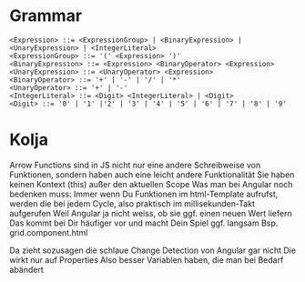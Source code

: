 # Grammar

    <Expression> ::= <ExpressionGroup> | <BinaryExpression> | <UnaryExpression> | <IntegerLiteral>
    <ExpressionGroup> ::= '(' <Expression> ')'
    <BinaryExpression> ::= <Expression> <BinaryOperator> <Expression>
    <UnaryExpression> ::= <UnaryOperator> <Expression>
    <BinaryOperator> ::= '+' | '-' | '/' | '*'
    <UnaryOperator> ::= '+' | '-'
    <IntegerLiteral> ::= <Digit> <IntegerLiteral> | <Digit>
    <Digit> ::= '0' | '1' |'2' | '3' | '4' | '5' | '6' | '7' | '8' | '9'


# Kolja

  Arrow Functions sind in JS nicht nur eine andere Schreibweise von Funktionen, sondern haben auch eine leicht andere Funktionalität
  Sie haben keinen Kontext (this) außer den aktuellen Scope
  Was man bei Angular noch bedenken muss: Immer wenn Du Funktionen im html-Template aufrufst, werden die bei jedem Cycle, also praktisch im millisekunden-Takt aufgerufen
  Weil Angular ja nicht weiss, ob sie ggf. einen neuen Wert liefern
  Das kommt bei Dir häufiger vor und macht Dein Spiel ggf. langsam
  Bsp. grid.component.html

  Da zieht sozusagen die schlaue Change Detection von Angular gar nicht
  Die wirkt nur auf Properties
  Also besser Variablen haben, die man bei Bedarf abändert
